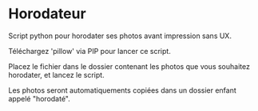# Horodateur
Script python pour horodater ses photos avant impression sans UX.

Téléchargez 'pillow' via PIP pour lancer ce script. 

Placez le fichier dans le dossier contenant les photos que vous souhaitez horodater, et lancez le script. 

Les photos seront automatiquements copiées dans un dossier enfant appelé "horodaté".
